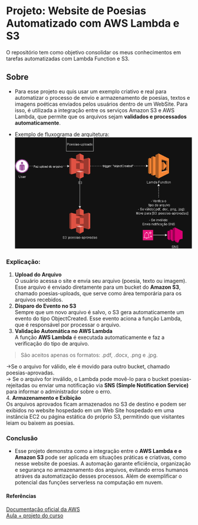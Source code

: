 # Projeto: Website de Poesias Automatizado com AWS Lambda e S3
O repositório tem como objetivo consolidar os meus conhecimentos em tarefas automatizadas com Lambda Function e S3.

## Sobre
- Para esse projeto eu quis usar um exemplo criativo e real para automatizar o processo de envio e armazenamento de poesias, textos e imagens poéticas enviados pelos usuários dentro de um WebSite. Para isso, é utilizada a integração entre os serviços Amazon S3 e AWS Lambda, que permite que os arquivos sejam **validados e processados automaticamente**.

- Exemplo de fluxograma de arquitetura:<br/>
![Fluxograma](images/Automatizando.drawio.png)

### Explicação:
1. **Upload do Arquivo** <br/>
O usuário acessa o site e envia seu arquivo (poesia, texto ou imagem).
Esse arquivo é enviado diretamente para um bucket do **Amazon S3**, chamado poesias-uploads, que serve como área temporária para os arquivos recebidos.
2. **Disparo do Evento no S3** <br/>
Sempre que um novo arquivo é salvo, o S3 gera automaticamente um evento do tipo ObjectCreated.
Esse evento aciona a função Lambda, que é responsável por processar o arquivo.
3. **Validação Automática no AWS Lambda** <br/>
A função **AWS Lambda** é executada automaticamente e faz a verificação do tipo de arquivo.
> São aceitos apenas os formatos:
.pdf, .docx, .png e .jpg.

->Se o arquivo for válido, ele é movido para outro bucket, chamado poesias-aprovadas.<br/>
-> Se o arquivo for inválido, o Lambda pode movê-lo para o bucket poesias-rejeitadas ou enviar uma notificação via **SNS (Simple Notification Service)** para informar o administrador sobre o erro.<br/>
4. **Armazenamento e Exibição**<br/>
Os arquivos aprovados ficam armazenados no S3 de destino e podem ser exibidos no website hospedado em um Web Site hospedado em uma  instância EC2 ou página estática do próprio S3, permitindo que visitantes leiam ou baixem as poesias.

### Conclusão
- Esse projeto demonstra como a integração entre o **AWS Lambda e o Amazon S3** pode ser aplicada em situações práticas e criativas, como nesse website de poesias.
A automação garante eficiência, organização e segurança no armazenamento dos arquivos, evitando erros humanos atráves da automatização desses processos. Além de exemplificar o potencial das funções serverless na computação em nuvem.

#### Referências 
[Documentação oficial da AWS](https://docs.aws.amazon.com/pt_br/AmazonS3/latest/userguide/olap-using-cfn-template.html)<br/>
[Aula + projeto do curso](http://hermes.dio.me/files/assets/36d9c1fc-b2b4-4af7-9bc5-2240f06fddfb.zip)
